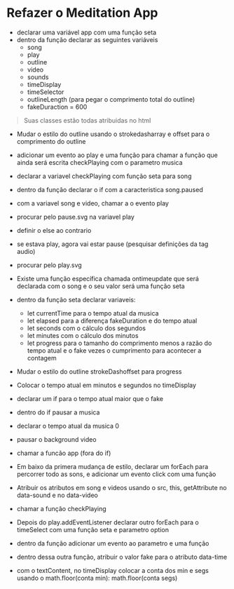 # Refazer o Meditation App
- declarar uma variável app com uma função seta 
- dentro da função declarar as seguintes variáveis
    - song
    - play
    - outline
    - video 
    - sounds
    - timeDisplay
    - timeSelector
    - outlineLength (para pegar o comprimento total do outline)
    - fakeDuraction = 600
> Suas classes estão todas atribuidas no html

- Mudar o estilo do outline usando o strokedasharray e offset para o comprimento do outline
- adicionar um evento ao play e uma função para chamar a função que ainda será escrita checkPlaying com o parametro musica
- declarar a variavel checkPlaying com função seta para song
- dentro da função declarar o if com a caracteristica song.paused
- com a variavel song e video, chamar a o evento play
- procurar pelo pause.svg na variavel play
- definir o else ao contrario
- se estava play, agora vai estar pause (pesquisar definições da tag audio)
- procurar pelo play.svg

- Existe uma função específica chamada ontimeupdate que será declarada com o song e o seu valor será uma função seta
- dentro da função seta declarar variaveis:
    - let currentTime para o tempo atual da musica
    - let elapsed para a diferença fakeDuration e do tempo atual
    - let seconds com o cálculo dos segundos
    - let minutes com o cálculo dos minutos
    - let progress para o tamanho do comprimento menos a razão do tempo atual e o fake vezes o cumprimento para acontecer a contagem
- Mudar o estilo do outline strokeDashoffset para progress
- Colocar o tempo atual em minutos e segundos no timeDisplay
- declarar um if para o tempo atual maior que o fake 
- dentro do if pausar a musica
- declarar o tempo atual da musica 0
- pausar o background video
- chamar a funcão app (fora do if)

- Em baixo da primera mudança de estilo, declarar um forEach para percorrer todo as sons, e adicionar um evento click com uma função
- Atribuir os atributos em song e videos usando o src, this, getAttribute no data-sound e no data-video
- chamar a função checkPlaying
- Depois do play.addEventListener declarar outro forEach para o timeSelect com uma função seta e parametro option
- dentro da função adicionar um evento ao parametro e uma função
- dentro dessa outra função, atribuir o valor fake para o atributo data-time
- com o textContent, no timeDisplay colocar a conta dos min e segs usando o math.floor(conta min): math.floor(conta segs)
